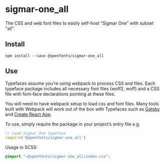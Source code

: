 
# sigmar-one_all

The CSS and web font files to easily self-host “Sigmar One” with subset "all".

## Install

`npm install --save @openfonts/sigmar-one_all`

## Use

Typefaces assume you’re using webpack to process CSS and files. Each typeface
package includes all necessary font files (woff2, woff) and a CSS file with
font-face declarations pointing at these files.

You will need to have webpack setup to load css and font files. Many tools built
with Webpack will work out of the box with Typefaces such as [Gatsby](https://github.com/gatsbyjs/gatsby)
and [Create React App](https://github.com/facebookincubator/create-react-app).

To use, simply require the package in your project’s entry file e.g.

```javascript
// Load Sigmar One typeface
require('@openfonts/sigmar-one_all')
```

Usage in SCSS:
```scss
@import "~@openfonts/sigmar-one_all/index.css";
```
